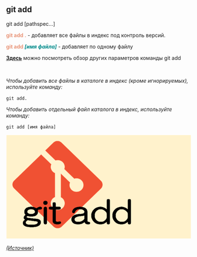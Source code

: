 ## git add
git add [pathspec...]

<span style="color:#E9967A">**git add .**</span> - добавляет все файлы в индекс под контроль версий.

<span style="color:#E9967A">**git add </span><span style="color:#008B8B">*[имя файла]***</span> - добавляет по одному файлу

[**Здесь**](https://fig.io/manual/git/add "https://fig.io/manual/git/add") можно посмотреть обзор других параметров команды git add


<br/>

_Чтобы добавить все файлы в каталоге в индекс (кроме игнорируемых), используйте команду:_

```bash=
git add.
```

_Чтобы добавить отдельный файл  каталога в индекс, используйте команду:_

```bash=
git add [имя файла]
```
![git-add](assets\git-add.png)

[_(Источник)_](https://snowsystem.net/git/git-command/git-add/)